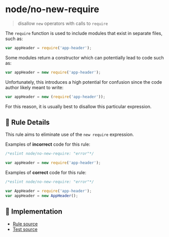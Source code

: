 # node/no-new-require
> disallow `new` operators with calls to `require`

The `require` function is used to include modules that exist in separate files, such as:

```js
var appHeader = require('app-header');
```

Some modules return a constructor which can potentially lead to code such as:

```js
var appHeader = new require('app-header');
```

Unfortunately, this introduces a high potential for confusion since the code author likely meant to write:

```js
var appHeader = new (require('app-header'));
```

For this reason, it is usually best to disallow this particular expression.

## 📖 Rule Details

This rule aims to eliminate use of the `new require` expression.

Examples of **incorrect** code for this rule:

```js
/*eslint node/no-new-require: "error"*/

var appHeader = new require('app-header');
```

Examples of **correct** code for this rule:

```js
/*eslint node/no-new-require: "error"*/

var AppHeader = require('app-header');
var appHeader = new AppHeader();
```

## 🔎 Implementation

- [Rule source](../../lib/rules/no-new-require.js)
- [Test source](../../tests/lib/rules/no-new-require.js)

